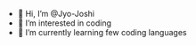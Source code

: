 - 👋 Hi, I’m @Jyo-Joshi
- 👀 I’m interested in coding
- 🌱 I’m currently learning few coding languages

<!---
Jyo-Joshi/Jyo-Joshi is a ✨ special ✨ repository because its `README.md` (this file) appears on your GitHub profile.
You can click the Preview link to take a look at your changes.
--->
